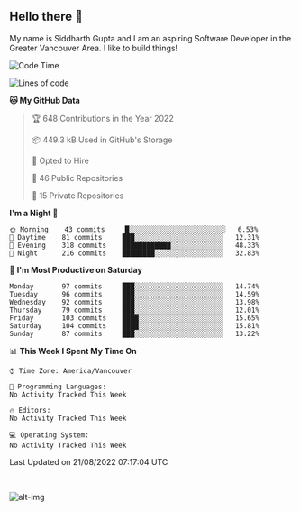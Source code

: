 ## Hello there :wave:

My name is Siddharth Gupta and I am an aspiring Software Developer in the Greater Vancouver Area. I like to build things!

<!-- ![gif](https://github.com/siddg97/siddg97/blob/master/dino.gif) -->

<!--START_SECTION:waka-->
![Code Time](http://img.shields.io/badge/Code%20Time-1%2C856%20hrs%2023%20mins-blue)

![Lines of code](https://img.shields.io/badge/From%20Hello%20World%20I%27ve%20Written-5%20Million%20lines%20of%20code-blue)

**🐱 My GitHub Data** 

> 🏆 648 Contributions in the Year 2022
 > 
> 📦 449.3 kB Used in GitHub's Storage 
 > 
> 💼 Opted to Hire
 > 
> 📜 46 Public Repositories 
 > 
> 🔑 15 Private Repositories  
 > 
**I'm a Night 🦉** 

```text
🌞 Morning    43 commits     █░░░░░░░░░░░░░░░░░░░░░░░░   6.53% 
🌆 Daytime    81 commits     ███░░░░░░░░░░░░░░░░░░░░░░   12.31% 
🌃 Evening    318 commits    ████████████░░░░░░░░░░░░░   48.33% 
🌙 Night      216 commits    ████████░░░░░░░░░░░░░░░░░   32.83%

```
📅 **I'm Most Productive on Saturday** 

```text
Monday       97 commits     ███░░░░░░░░░░░░░░░░░░░░░░   14.74% 
Tuesday      96 commits     ███░░░░░░░░░░░░░░░░░░░░░░   14.59% 
Wednesday    92 commits     ███░░░░░░░░░░░░░░░░░░░░░░   13.98% 
Thursday     79 commits     ███░░░░░░░░░░░░░░░░░░░░░░   12.01% 
Friday       103 commits    ████░░░░░░░░░░░░░░░░░░░░░   15.65% 
Saturday     104 commits    ████░░░░░░░░░░░░░░░░░░░░░   15.81% 
Sunday       87 commits     ███░░░░░░░░░░░░░░░░░░░░░░   13.22%

```


📊 **This Week I Spent My Time On** 

```text
⌚︎ Time Zone: America/Vancouver

💬 Programming Languages: 
No Activity Tracked This Week

🔥 Editors: 
No Activity Tracked This Week

💻 Operating System: 
No Activity Tracked This Week

```


 Last Updated on 21/08/2022 07:17:04 UTC
<!--END_SECTION:waka-->

<br>

![alt-img](https://github-readme-stats.vercel.app/api?username=siddg97&count_private=true&theme=nightowl&show_icons=true)

